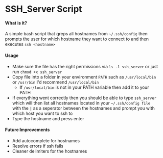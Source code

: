 # SSH_Server Script

#### What is it?
A simple bash script that greps all hostnames from `~/.ssh/config` then prompts the user for which hostname they want to connect to and then executes `ssh <hostname>` 

#### Usage
* Make sure the file has the right permissions via `ls -l ssh_server` or just run `chmod +x ssh_server`
* Copy file into a folder in your environment `PATH` such as `/usr/local/bin` or `/usr/bin` I'd recommend `/usr/local/bin`
    * If `/usr/local/bin` is not in your PATH variable then add it to your PATH
* If everything went correctly then you should be able to type `ssh_server` which will then list all hostnames located in your `~/.ssh/config file` with the `|` as a seperator between the hostnames and prompt you with which host you want to ssh to
* Type the hostname and press enter

#### Future Improvements
* Add autocomplete for hostnames
* Resolve errors if ssh fails
* Cleaner delimiters for the hostnames
